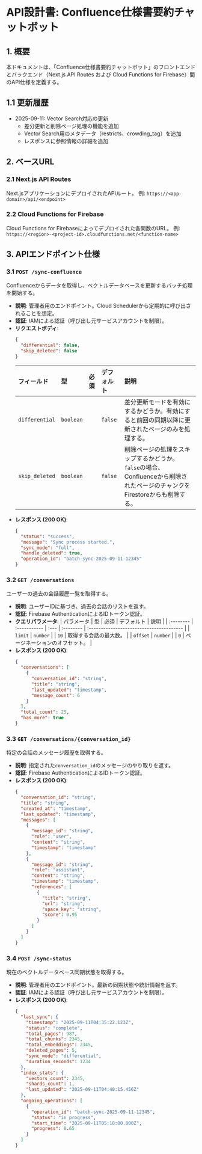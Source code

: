 # API設計書: Confluence仕様書要約チャットボット

## 1. 概要

本ドキュメントは、「Confluence仕様書要約チャットボット」のフロントエンドとバックエンド（Next.js API Routes および Cloud Functions for Firebase）間のAPI仕様を定義する。

## 1.1 更新履歴

- 2025-09-11: Vector Search対応の更新
  - 差分更新と削除ページ処理の機能を追加
  - Vector Search用のメタデータ（restricts、crowding_tag）を追加
  - レスポンスに参照情報の詳細を追加

## 2. ベースURL

### 2.1 Next.js API Routes
Next.jsアプリケーションにデプロイされたAPIルート。
例: `https://<app-domain>/api/<endpoint>`

### 2.2 Cloud Functions for Firebase
Cloud Functions for Firebaseによってデプロイされた各関数のURL。
例: `https://<region>-<project-id>.cloudfunctions.net/<function-name>`

## 3. APIエンドポイント仕様

### 3.1 `POST /sync-confluence`

Confluenceからデータを取得し、ベクトルデータベースを更新するバッチ処理を開始する。

* **説明**: 管理者用のエンドポイント。Cloud Schedulerから定期的に呼び出されることを想定。
* **認証**: IAMによる認証（呼び出し元サービスアカウントを制限）。
* **リクエストボディ**:
    ```json
    {
      "differential": false,
      "skip_deleted": false
    }
    ```
    | フィールド        | 型           | 必須 | デフォルト | 説明                                     |
    | :---------------- | :----------- | :--- | :-------- | :--------------------------------------- |
    | `differential`    | `boolean`    |      | `false`   | 差分更新モードを有効にするかどうか。有効にすると前回の同期以降に更新されたページのみを処理する。 |
    | `skip_deleted`    | `boolean`    |      | `false`   | 削除ページの処理をスキップするかどうか。`false`の場合、Confluenceから削除されたページのチャンクをFirestoreからも削除する。 |
* **レスポンス (200 OK)**:
    ```json
    {
      "status": "success",
      "message": "Sync process started.",
      "sync_mode": "full",
      "handle_deleted": true,
      "operation_id": "batch-sync-2025-09-11-12345"
    }
    ```

### 3.2 `GET /conversations`

ユーザーの過去の会話履歴一覧を取得する。

* **説明**: ユーザーIDに基づき、過去の会話のリストを返す。
* **認証**: Firebase AuthenticationによるIDトークン認証。
* **クエリパラメータ**:
    | パラメータ | 型           | 必須 | デフォルト | 説明                                     |
    | :-------- | :----------- | :--- | :-------- | :--------------------------------------- |
    | `limit`   | `number`     |      | `10`      | 取得する会話の最大数。                   |
    | `offset`  | `number`     |      | `0`       | ページネーションのオフセット。           |
* **レスポンス (200 OK)**:
    ```json
    {
      "conversations": [
        {
          "conversation_id": "string",
          "title": "string",
          "last_updated": "timestamp",
          "message_count": 6
        }
      ],
      "total_count": 25,
      "has_more": true
    }
    ```

### 3.3 `GET /conversations/{conversation_id}`

特定の会話のメッセージ履歴を取得する。

* **説明**: 指定された`conversation_id`のメッセージのやり取りを返す。
* **認証**: Firebase AuthenticationによるIDトークン認証。
* **レスポンス (200 OK)**:
    ```json
    {
      "conversation_id": "string",
      "title": "string",
      "created_at": "timestamp",
      "last_updated": "timestamp",
      "messages": [
        {
          "message_id": "string",
          "role": "user",
          "content": "string",
          "timestamp": "timestamp"
        },
        {
          "message_id": "string",
          "role": "assistant",
          "content": "string",
          "timestamp": "timestamp",
          "references": [
            {
              "title": "string",
              "url": "string",
              "space_key": "string",
              "score": 0.95
            }
          ]
        }
      ]
    }
    ```

### 3.4 `POST /sync-status`

現在のベクトルデータベース同期状態を取得する。

* **説明**: 管理者用のエンドポイント。最新の同期状態や統計情報を返す。
* **認証**: IAMによる認証（呼び出し元サービスアカウントを制限）。
* **レスポンス (200 OK)**:
    ```json
    {
      "last_sync": {
        "timestamp": "2025-09-11T04:35:22.123Z",
        "status": "complete",
        "total_pages": 987,
        "total_chunks": 2345,
        "total_embeddings": 2345,
        "deleted_pages": 5,
        "sync_mode": "differential",
        "duration_seconds": 1234
      },
      "index_stats": {
        "vectors_count": 2345,
        "shards_count": 1,
        "last_updated": "2025-09-11T04:40:15.456Z"
      },
      "ongoing_operations": [
        {
          "operation_id": "batch-sync-2025-09-11-12345",
          "status": "in_progress",
          "start_time": "2025-09-11T05:10:00.000Z",
          "progress": 0.65
        }
      ]
    }
    ```